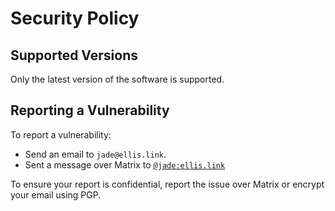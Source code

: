 # Security Policy

## Supported Versions

Only the latest version of the software is supported.

## Reporting a Vulnerability

To report a vulnerability:

- Send an email to `jade@ellis.link`.
- Sent a message over Matrix to [`@jade:ellis.link`](https://matrix.to/#/@jade:ellis.link)

To ensure your report is confidential, report the issue over Matrix or encrypt your email using PGP.
